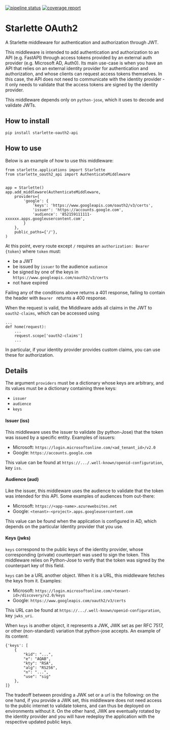 [![pipeline status](https://gitlab.com/jorgecarleitao/Starlette-oauth2-api/badges/master/pipeline.svg)](https://gitlab.com/jorgecarleitao/Starlette-oauth2-api/commits/master)
[![coverage report](https://gitlab.com/jorgecarleitao/Starlette-oauth2-api/badges/master/coverage.svg)](https://gitlab.com/jorgecarleitao/Starlette-oauth2-api/commits/master)

# Starlette OAuth2

A Starlette middleware for authentication and authorization through JWT.

This middleware is intended to add authentication and authorization to an API (e.g. FastAPI) through access tokens provided by an external auth provider (e.g. Microsoft AD, Auth0).
Its main use-case is when you have an API that relies on an external identity provider for authentication and authorization, and whose clients can request access tokens themselves. In this case, the API does not need to communicate with the identity provider - it only needs to validate that the access tokens are signed by the identity provider.

This middleware depends only on `python-jose`, which it uses to decode and validate JWTs.

## How to install

```
pip install starlette-oauth2-api
```

## How to use

Below is an example of how to use this middleware:

```
from starlette.applications import Starlette
from starlette_oauth2_api import AuthenticateMiddleware


app = Starlette()
app.add_middleware(AuthenticateMiddleware,
    providers={
        'google': {
            'keys': 'https://www.googleapis.com/oauth2/v3/certs',
            'issuer': 'https://accounts.google.com',
            'audience': '852159111111-xxxxxx.apps.googleusercontent.com',
        }
    },
    public_paths={'/'},
)
```

At this point, every route except `/` requires an `authorization: Bearer {token}` where `token` must:

* be a JWT
* be issued by `issuer` to the audience `audience`
* be signed by one of the keys in `https://www.googleapis.com/oauth2/v3/certs`
* not have expired

Failing any of the conditions above returns a 401 response, failing to contain the header with `Bearer ` returns a 400 response.

When the request is valid, the Middlware adds all claims in the JWT to `oauth2-claims`, which can be accessed using

```
...
def home(request):
    ...
    request.scope['oauth2-claims']
    ...
```

In particular, if your identity provider provides custom claims, you can use these for authorization.

## Details

The argument `providers` must be a dictionary whose keys are arbitrary, and its values must be a dictionary containing three keys:

* `issuer`
* `audience`
* `keys`

#### Issuer (iss)

This middleware uses the issuer to validate (by python-Jose) that the token was issued by a specific entity. Examples of issuers:

* Microsoft: `https://login.microsoftonline.com/<ad_tenant_id>/v2.0`
* Google: `https://accounts.google.com`

This value can be found at `https://.../.well-known/openid-configuration`, key `iss`.

#### Audience (aud)

Like the issuer, this middleware uses the audience to validate that the token was intended for this API.
Some examples of audiences from out-there:

* Microsoft: `https://<app-name>.azurewebsites.net`
* Google: `<tenant>-<project>.apps.googleusercontent.com`

This value can be found when the application is configured in AD, which depends on the particular Identity
provider that you use.

#### Keys (jwks)

`keys` correspond to the public keys of the identity provider, whose corresponding (private) counterpart was used to sign the token. This middleware relies on Python-Jose to verify that the token was signed by the counterpart key of this field.

`keys` can be a URL another object. When it is a URL, this middleware fetches the keys from it. Examples:

* Microsoft: `https://login.microsoftonline.com/<tenant-id>/discovery/v2.0/keys`
* Google: `https://www.googleapis.com/oauth2/v3/certs`

This URL can be found at `https://.../.well-known/openid-configuration`, key `jwks_uri`.

When `keys` is another object, it represents a JWK, JWK set as per RFC 7517, or other (non-standard) variation that python-jose accepts. An example of its content:

```
{'keys': [
    {
        "kid": "...",
        "e": "AQAB",
        "kty": "RSA",
        "alg": "RS256",
        "n": "...",
        "use": "sig"
    },
]}
```

The tradeoff between providing a JWK set or a url is the following: on the one hand, if you provide a JWK set, this middleware does not need access to the public internet to validate tokens, and can thus be deployed on environments without it. On the other hand, JWK are eventually rotated by the
identity provider and you will have redeploy the application with the respective updated public keys.
